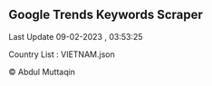 

## Google Trends Keywords Scraper 
 
Last Update 09-02-2023 , 03:53:25

Country List :
VIETNAM.json



© Abdul Muttaqin 
